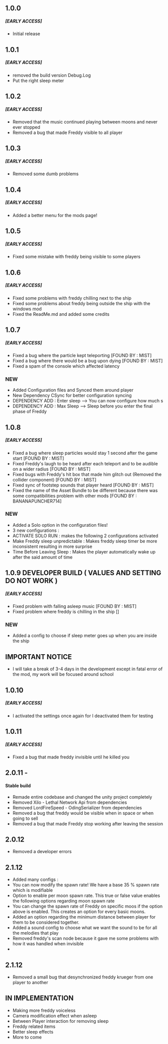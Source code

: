 ## 1.0.0
##### [EARLY ACCESS]
- Initial release
## 1.0.1
##### [EARLY ACCESS]
- removed the build version Debug.Log
- Put the right sleep meter
## 1.0.2
##### [EARLY ACCESS]
- Removed that the music continued playing between moons and never ever stopped
- Removed a bug that made Freddy visible to all player
## 1.0.3
##### [EARLY ACCESS]
- Removed some dumb problems
## 1.0.4
##### [EARLY ACCESS]
- Added a better menu for the mods page!
## 1.0.5
##### [EARLY ACCESS]
- Fixed some mistake with freddy being visible to some players
## 1.0.6
##### [EARLY ACCESS]
- Fixed some problems with freddy chilling next to the ship
- Fixed some problems about freddy being outside the ship with the windows mod
- Fixed the ReadMe.md and added some credits
## 1.0.7
##### [EARLY ACCESS]
- Fixed a bug where the particle kept teleporting [FOUND BY : MIST]
- Fixed a bug where there would be a bug upon dying [FOUND BY : MIST]
- Fixed a spam of the console which affected latency

### NEW
- Added Configuration files and Synced them around player
- New Dependency CSync for better configuration syncing
- DEPENDENCY ADD : Enter sleep --> You can now configure how much s
- DEPENDENCY ADD : Max Sleep --> Sleep before you enter the final phase of Freddy
## 1.0.8
##### [EARLY ACCESS]
- Fixed a bug where sleep particles would stay 1 second after the game start [FOUND BY : MIST]
- Fixed Freddy's laugh to be heard after each teleport and to be audible on a wider radius [FOUND BY : MIST]
- Fixed bugs with Freddy's hit box that made him glitch out (Removed the collider component) [FOUND BY : MIST]
- Fixed sync of footstep sounds that player heard [FOUND BY : MIST]
- Fixed the name of the Asset Bundle to be different because there was some compatibilities problem with other mods [FOUND BY : BANANAPUNCHER714]

### NEW
- Added a Solo option in the configuration files!
- 3 new configurations :
- ACTIVATE SOLO RUN : makes the following 2 configurations activated
- Make Freddy sleep unpredictable : Makes freddy sleep timer be more inconsistent resulting in more surprise
- Time Before Leaving Sleep : Makes the player automatically wake up after the said amount of time

## 1.0.9 DEVELOPER BUILD ( VALUES AND SETTING DO NOT WORK )
##### [EARLY ACCESS]
- Fixed problem with falling asleep music [FOUND BY : MIST]
- Fixed problem where freddy is chilling in the ship []

### NEW
- Added a config to choose if sleep meter goes up when you are inside the ship

## IMPORTANT NOTICE
- I will take a break of 3-4 days in the development except in fatal error of the mod, my work will be focused around school

## 1.0.10
##### [EARLY ACCESS]
- I activated the settings once again for I deactivated them for testing

## 1.0.11
##### [EARLY ACCESS]
- Fixed a bug that made freddy invisible until he killed you

## 2.0.11 -

#### Stable build

- Remade entire codebase and changed the unity project completely
- Removed Xilo - Lethal Network Api from dependencies
- Removed LordFireSpeed - OdingSerializer from dependencies
- Removed a bug that freddy would be visible when in space or when going to sell
- Removed a bug that made Freddy stop working after leaving the session

## 2.0.12
- Removed a developer errors

## 2.1.12
- Added many configs :
- You can now modify the spawn rate! We have a base 35 % spawn rate which is modifiable
- Option to enable per moon spawn rate. This true or false value enables the following options regarding moon spawn rate
- You can change the spawn rate of Freddy on specific moos if the option above is enabled. This creates an option for every basic moons.
- Added an option regarding the minimum distance  between player for them to be considered together.
- Added a sound config to choose what we want the sound to be for all the melodies that play
- Removed freddy's scan node because it gave me some problems with how it was handled when invisible
- 
## 2.1.12
- Removed a small bug that desynchronized freddy krueger from one player to another




## IN IMPLEMENTATION
- Making more freddy voiceless
- Camera modification effect when asleep
- Between Player interaction for removing sleep
- Freddy related items
- Better sleep effects
- More to come